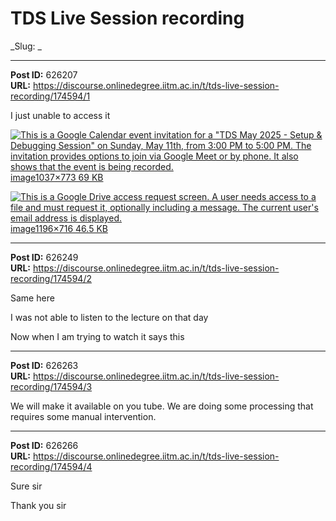 # TDS Live Session recording
_Slug: _

---
**Post ID:** 626207  
**URL:** https://discourse.onlinedegree.iitm.ac.in/t/tds-live-session-recording/174594/1  

I just unable to access it


[![This is a Google Calendar event invitation for a "TDS May 2025 - Setup & Debugging Session" on Sunday, May 11th, from 3:00 PM to 5:00 PM.  The invitation provides options to join via Google Meet or by phone.  It also shows that the event is being recorded.](https://europe1.discourse-cdn.com/flex013/uploads/iitm/optimized/3X/3/f/3fa61fb5eac6c88e0b12261fa3bd35397e69e4a9_2_670x499.png)image1037×773 69 KB](https://europe1.discourse-cdn.com/flex013/uploads/iitm/original/3X/3/f/3fa61fb5eac6c88e0b12261fa3bd35397e69e4a9.png)


[![This is a Google Drive access request screen.  A user needs access to a file and must request it, optionally including a message.  The current user's email address is displayed.
](https://europe1.discourse-cdn.com/flex013/uploads/iitm/optimized/3X/b/3/b355434ca1c0ce0e67aace309c7126a7d0377860_2_689x413.png)image1196×716 46.5 KB](https://europe1.discourse-cdn.com/flex013/uploads/iitm/original/3X/b/3/b355434ca1c0ce0e67aace309c7126a7d0377860.png)

---
**Post ID:** 626249  
**URL:** https://discourse.onlinedegree.iitm.ac.in/t/tds-live-session-recording/174594/2  

Same here


I was not able to listen to the lecture on that day


Now when I am trying to watch it says this

---
**Post ID:** 626263  
**URL:** https://discourse.onlinedegree.iitm.ac.in/t/tds-live-session-recording/174594/3  

We will make it available on you tube. We are doing some processing that requires some manual intervention.

---
**Post ID:** 626266  
**URL:** https://discourse.onlinedegree.iitm.ac.in/t/tds-live-session-recording/174594/4  

Sure sir


Thank you sir


